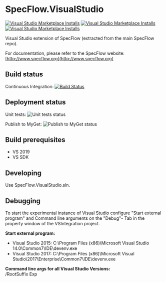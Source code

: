 # SpecFlow.VisualStudio

[![Visual Studio Marketplace Installs](https://img.shields.io/visual-studio-marketplace/i/TechTalkSpecFlowTeam.SpecFlowForVisualStudio?label=installs%20VS2019)](https://marketplace.visualstudio.com/items?itemName=TechTalkSpecFlowTeam.SpecFlowForVisualStudio)
[![Visual Studio Marketplace Installs](https://img.shields.io/visual-studio-marketplace/i/TechTalkSpecFlowTeam.SpecFlowForVisualStudio2017?label=installs%20VS2017)](https://marketplace.visualstudio.com/items?itemName=TechTalkSpecFlowTeam.SpecFlowForVisualStudio2017)
[![Visual Studio Marketplace Installs](https://img.shields.io/visual-studio-marketplace/i/TechTalkSpecFlowTeam.SpecFlowForVisualStudio2015?label=installs%20VS2015)](https://marketplace.visualstudio.com/items?itemName=TechTalkSpecFlowTeam.SpecFlowForVisualStudio2015)

Visual Studio extension of SpecFlow (extracted from the main SpecFlow repo).

For documentation, please refer to the SpecFlow website:
[http://www.specflow.org](http://www.specflow.org)

## Build status

Continuous Integration: [![Build Status](https://specflow.visualstudio.com/SpecFlow/_apis/build/status/SpecFlow.VisualStudio.CI)](https://specflow.visualstudio.com/SpecFlow/_build/latest?definitionId=3)

## Deployment status

Unit tests: ![Unit tests status](https://vsrm.dev.azure.com/specflow/_apis/public/Release/badge/4d755a95-f4b3-45f5-abb5-aeccc2b85d15/2/25)

Publish to MyGet: ![Publish to MyGet status](https://vsrm.dev.azure.com/specflow/_apis/public/Release/badge/4d755a95-f4b3-45f5-abb5-aeccc2b85d15/2/26)


## Build prerequisites

 - VS 2019
 - VS SDK


## Developing

Use SpecFlow.VisualStudio.sln.

## Debugging

To start the experimental instance of Visual Studio configure "Start external program" and Command line arguments on the "Debug"- Tab in the property window of the VSIntegration project.

**Start external program:**

- Visual Studio 2015: C:\Program Files (x86)\Microsoft Visual Studio 14.0\Common7\IDE\devenv.exe
- Visual Studio 2017: C:\Program Files (x86)\Microsoft Visual Studio\2017\Enterprise\Common7\IDE\devenv.exe

**Command line args for all Visual Studio Versions:**  
/RootSuffix Exp

